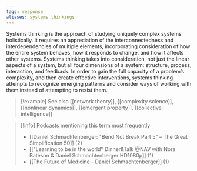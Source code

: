 ```yaml
---
tags: response
aliases: systems thinkings
---
```


Systems thinking is the approach of studying uniquely complex systems holistically. It requires an appreciation of the interconnectedness and interdependencies of multiple elements, incorporating consideration of how the entire system behaves, how it responds to change, and how it affects other systems. Systems thinking takes into consideration, not just the linear aspects of a system, but all four dimensions of a system: structure, process, interaction, and feedback. In order to gain the full capacity of a problem’s complexity, and then create effective interventions, systems thinking attempts to recognize emerging patterns and consider ways of working with them instead of attempting to resist them.

> [!example] See also
> [[network theory]], [[complexity science]], [[nonlinear dynamics]], [[emergent property]], [[collective intelligence]]

> [!info] Podcasts mentioning this term most frequently
> * [[Daniel Schmachtenberger: "Bend Not Break Part 5" – The Great Simplification 50]] (2)
> * [["Learning to be in the world" Dinner&Talk @NAV with Nora Bateson & Daniel Schmachtenberger  HD1080p]] (1)
> * [[The Future of Medicine - Daniel Schmachtenberger]] (1)